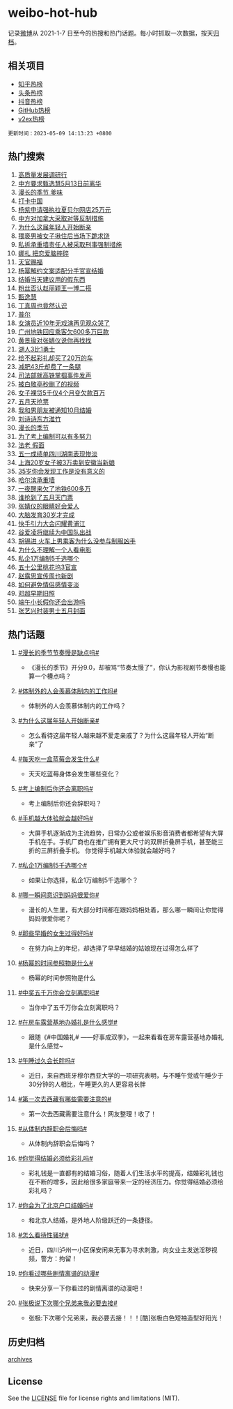 # weibo-hot-hub

记录[微博](https://www.weibo.com)从 2021-1-7 日至今的热搜和热门话题。每小时抓取一次数据，按天[归档](archives)。

## 相关项目

- [知乎热榜](https://github.com/lonnyzhang423/zhihu-hot-hub)
- [头条热榜](https://github.com/lonnyzhang423/toutiao-hot-hub)
- [抖音热榜](https://github.com/lonnyzhang423/douyin-hot-hub)
- [GitHub热榜](https://github.com/lonnyzhang423/github-hot-hub)
- [v2ex热榜](https://github.com/lonnyzhang423/v2ex-hot-hub)


`更新时间：2023-05-09 14:13:23 +0800`

## 热门搜索

1. [高质量发展调研行](https://m.weibo.cn/search?containerid=100103type%3D1%26t%3D10%26q%3D%23%E9%AB%98%E8%B4%A8%E9%87%8F%E5%8F%91%E5%B1%95%E8%B0%83%E7%A0%94%E8%A1%8C%23&stream_entry_id=51&isnewpage=1&extparam=seat%3D1%26stream_entry_id%3D51%26dgr%3D0%26cate%3D10103%26filter_type%3Drealtimehot%26c_type%3D51%26pos%3D0%26display_time%3D1683612800%26pre_seqid%3D1683612800840027387198&luicode=10000011&lfid=106003type%253D25%2526t%253D3%2526disable_hot%253D1%2526filter_type%253Drealtimehot)
1. [中方要求甄逸慧5月13日前离华](https://m.weibo.cn/search?containerid=100103type%3D1%26t%3D10%26q%3D%23%E4%B8%AD%E6%96%B9%E8%A6%81%E6%B1%82%E7%94%84%E9%80%B8%E6%85%A75%E6%9C%8813%E6%97%A5%E5%89%8D%E7%A6%BB%E5%8D%8E%23&stream_entry_id=31&isnewpage=1&extparam=seat%3D1%26stream_entry_id%3D31%26band_rank%3D1%26realpos%3D1%26c_type%3D31%26flag%3D1%26filter_type%3Drealtimehot%26dgr%3D0%26pos%3D0%26cate%3D5001%26q%3D%2523%25E4%25B8%25AD%25E6%2596%25B9%25E8%25A6%2581%25E6%25B1%2582%25E7%2594%2584%25E9%2580%25B8%25E6%2585%25A75%25E6%259C%258813%25E6%2597%25A5%25E5%2589%258D%25E7%25A6%25BB%25E5%258D%258E%2523%26lcate%3D5001%26display_time%3D1683612800%26pre_seqid%3D1683612800840027387198&luicode=10000011&lfid=106003type%253D25%2526t%253D3%2526disable_hot%253D1%2526filter_type%253Drealtimehot)
1. [漫长的季节 爹味](https://m.weibo.cn/search?containerid=100103type%3D1%26t%3D10%26q%3D%E6%BC%AB%E9%95%BF%E7%9A%84%E5%AD%A3%E8%8A%82+%E7%88%B9%E5%91%B3&stream_entry_id=31&isnewpage=1&extparam=seat%3D1%26stream_entry_id%3D31%26band_rank%3D2%26realpos%3D2%26c_type%3D31%26flag%3D2%26filter_type%3Drealtimehot%26dgr%3D0%26pos%3D1%26cate%3D5001%26q%3D%25E6%25BC%25AB%25E9%2595%25BF%25E7%259A%2584%25E5%25AD%25A3%25E8%258A%2582%2520%25E7%2588%25B9%25E5%2591%25B3%26lcate%3D5001%26display_time%3D1683612800%26pre_seqid%3D1683612800840027387198&luicode=10000011&lfid=106003type%253D25%2526t%253D3%2526disable_hot%253D1%2526filter_type%253Drealtimehot)
1. [打卡中国](https://m.weibo.cn/search?containerid=100103type%3D1%26t%3D10%26q%3D%23%E6%89%93%E5%8D%A1%E4%B8%AD%E5%9B%BD%23&stream_entry_id=31&isnewpage=1&extparam=seat%3D1%26stream_entry_id%3D31%26band_rank%3D3%26realpos%3D3%26c_type%3D31%26flag%3D0%26filter_type%3Drealtimehot%26dgr%3D0%26pos%3D2%26cate%3D5001%26q%3D%2523%25E6%2589%2593%25E5%258D%25A1%25E4%25B8%25AD%25E5%259B%25BD%2523%26lcate%3D5001%26display_time%3D1683612800%26pre_seqid%3D1683612800840027387198&luicode=10000011&lfid=106003type%253D25%2526t%253D3%2526disable_hot%253D1%2526filter_type%253Drealtimehot)
1. [杨紫申请强执拉夏贝尔网店25万元](https://m.weibo.cn/search?containerid=100103type%3D1%26t%3D10%26q%3D%23%E6%9D%A8%E7%B4%AB%E7%94%B3%E8%AF%B7%E5%BC%BA%E6%89%A7%E6%8B%89%E5%A4%8F%E8%B4%9D%E5%B0%94%E7%BD%91%E5%BA%9725%E4%B8%87%E5%85%83%23&stream_entry_id=31&isnewpage=1&extparam=seat%3D1%26stream_entry_id%3D31%26band_rank%3D4%26realpos%3D4%26c_type%3D31%26flag%3D2%26filter_type%3Drealtimehot%26dgr%3D0%26pos%3D3%26cate%3D5001%26q%3D%2523%25E6%259D%25A8%25E7%25B4%25AB%25E7%2594%25B3%25E8%25AF%25B7%25E5%25BC%25BA%25E6%2589%25A7%25E6%258B%2589%25E5%25A4%258F%25E8%25B4%259D%25E5%25B0%2594%25E7%25BD%2591%25E5%25BA%259725%25E4%25B8%2587%25E5%2585%2583%2523%26lcate%3D5001%26display_time%3D1683612800%26pre_seqid%3D1683612800840027387198&luicode=10000011&lfid=106003type%253D25%2526t%253D3%2526disable_hot%253D1%2526filter_type%253Drealtimehot)
1. [中方对加拿大采取对等反制措施](https://m.weibo.cn/search?containerid=100103type%3D1%26t%3D10%26q%3D%23%E4%B8%AD%E6%96%B9%E5%AF%B9%E5%8A%A0%E6%8B%BF%E5%A4%A7%E9%87%87%E5%8F%96%E5%AF%B9%E7%AD%89%E5%8F%8D%E5%88%B6%E6%8E%AA%E6%96%BD%23&stream_entry_id=31&isnewpage=1&extparam=seat%3D1%26stream_entry_id%3D31%26band_rank%3D5%26realpos%3D5%26c_type%3D31%26flag%3D1%26filter_type%3Drealtimehot%26dgr%3D0%26pos%3D4%26cate%3D5001%26q%3D%2523%25E4%25B8%25AD%25E6%2596%25B9%25E5%25AF%25B9%25E5%258A%25A0%25E6%258B%25BF%25E5%25A4%25A7%25E9%2587%2587%25E5%258F%2596%25E5%25AF%25B9%25E7%25AD%2589%25E5%258F%258D%25E5%2588%25B6%25E6%258E%25AA%25E6%2596%25BD%2523%26lcate%3D5001%26display_time%3D1683612800%26pre_seqid%3D1683612800840027387198&luicode=10000011&lfid=106003type%253D25%2526t%253D3%2526disable_hot%253D1%2526filter_type%253Drealtimehot)
1. [为什么这届年轻人开始断亲](https://m.weibo.cn/search?containerid=100103type%3D1%26t%3D10%26q%3D%23%E4%B8%BA%E4%BB%80%E4%B9%88%E8%BF%99%E5%B1%8A%E5%B9%B4%E8%BD%BB%E4%BA%BA%E5%BC%80%E5%A7%8B%E6%96%AD%E4%BA%B2%23&stream_entry_id=31&isnewpage=1&extparam=seat%3D1%26stream_entry_id%3D31%26band_rank%3D6%26realpos%3D6%26c_type%3D31%26flag%3D2%26filter_type%3Drealtimehot%26dgr%3D0%26pos%3D5%26cate%3D5001%26q%3D%2523%25E4%25B8%25BA%25E4%25BB%2580%25E4%25B9%2588%25E8%25BF%2599%25E5%25B1%258A%25E5%25B9%25B4%25E8%25BD%25BB%25E4%25BA%25BA%25E5%25BC%2580%25E5%25A7%258B%25E6%2596%25AD%25E4%25BA%25B2%2523%26lcate%3D5001%26display_time%3D1683612800%26pre_seqid%3D1683612800840027387198&luicode=10000011&lfid=106003type%253D25%2526t%253D3%2526disable_hot%253D1%2526filter_type%253Drealtimehot)
1. [猥亵男被女子揪住后当场下跪求饶](https://m.weibo.cn/search?containerid=100103type%3D1%26t%3D10%26q%3D%23%E7%8C%A5%E4%BA%B5%E7%94%B7%E8%A2%AB%E5%A5%B3%E5%AD%90%E6%8F%AA%E4%BD%8F%E5%90%8E%E5%BD%93%E5%9C%BA%E4%B8%8B%E8%B7%AA%E6%B1%82%E9%A5%B6%23&stream_entry_id=31&isnewpage=1&extparam=seat%3D1%26stream_entry_id%3D31%26band_rank%3D7%26realpos%3D7%26c_type%3D31%26flag%3D0%26filter_type%3Drealtimehot%26dgr%3D0%26pos%3D6%26cate%3D5001%26q%3D%2523%25E7%258C%25A5%25E4%25BA%25B5%25E7%2594%25B7%25E8%25A2%25AB%25E5%25A5%25B3%25E5%25AD%2590%25E6%258F%25AA%25E4%25BD%258F%25E5%2590%258E%25E5%25BD%2593%25E5%259C%25BA%25E4%25B8%258B%25E8%25B7%25AA%25E6%25B1%2582%25E9%25A5%25B6%2523%26lcate%3D5001%26display_time%3D1683612800%26pre_seqid%3D1683612800840027387198&luicode=10000011&lfid=106003type%253D25%2526t%253D3%2526disable_hot%253D1%2526filter_type%253Drealtimehot)
1. [私拆承重墙责任人被采取刑事强制措施](https://m.weibo.cn/search?containerid=100103type%3D1%26t%3D10%26q%3D%23%E7%A7%81%E6%8B%86%E6%89%BF%E9%87%8D%E5%A2%99%E8%B4%A3%E4%BB%BB%E4%BA%BA%E8%A2%AB%E9%87%87%E5%8F%96%E5%88%91%E4%BA%8B%E5%BC%BA%E5%88%B6%E6%8E%AA%E6%96%BD%23&stream_entry_id=31&isnewpage=1&extparam=seat%3D1%26stream_entry_id%3D31%26band_rank%3D8%26realpos%3D8%26c_type%3D31%26flag%3D0%26filter_type%3Drealtimehot%26dgr%3D0%26pos%3D7%26cate%3D5001%26q%3D%2523%25E7%25A7%2581%25E6%258B%2586%25E6%2589%25BF%25E9%2587%258D%25E5%25A2%2599%25E8%25B4%25A3%25E4%25BB%25BB%25E4%25BA%25BA%25E8%25A2%25AB%25E9%2587%2587%25E5%258F%2596%25E5%2588%2591%25E4%25BA%258B%25E5%25BC%25BA%25E5%2588%25B6%25E6%258E%25AA%25E6%2596%25BD%2523%26lcate%3D5001%26display_time%3D1683612800%26pre_seqid%3D1683612800840027387198&luicode=10000011&lfid=106003type%253D25%2526t%253D3%2526disable_hot%253D1%2526filter_type%253Drealtimehot)
1. [娜扎 把恋爱脑摔碎](https://m.weibo.cn/search?containerid=100103type%3D1%26t%3D10%26q%3D%E5%A8%9C%E6%89%8E+%E6%8A%8A%E6%81%8B%E7%88%B1%E8%84%91%E6%91%94%E7%A2%8E&stream_entry_id=31&isnewpage=1&extparam=seat%3D1%26stream_entry_id%3D31%26band_rank%3D9%26realpos%3D9%26c_type%3D31%26flag%3D2%26filter_type%3Drealtimehot%26dgr%3D0%26pos%3D8%26cate%3D5001%26q%3D%25E5%25A8%259C%25E6%2589%258E%2520%25E6%258A%258A%25E6%2581%258B%25E7%2588%25B1%25E8%2584%2591%25E6%2591%2594%25E7%25A2%258E%26lcate%3D5001%26display_time%3D1683612800%26pre_seqid%3D1683612800840027387198&luicode=10000011&lfid=106003type%253D25%2526t%253D3%2526disable_hot%253D1%2526filter_type%253Drealtimehot)
1. [天官赐福](https://m.weibo.cn/search?containerid=100103type%3D1%26t%3D10%26q%3D%23%E5%A4%A9%E5%AE%98%E8%B5%90%E7%A6%8F%23&stream_entry_id=31&isnewpage=1&extparam=seat%3D1%26stream_entry_id%3D31%26band_rank%3D10%26realpos%3D10%26c_type%3D31%26flag%3D0%26filter_type%3Drealtimehot%26dgr%3D0%26pos%3D9%26cate%3D5001%26q%3D%2523%25E5%25A4%25A9%25E5%25AE%2598%25E8%25B5%2590%25E7%25A6%258F%2523%26lcate%3D5001%26display_time%3D1683612800%26pre_seqid%3D1683612800840027387198&luicode=10000011&lfid=106003type%253D25%2526t%253D3%2526disable_hot%253D1%2526filter_type%253Drealtimehot)
1. [杨幂解约文案适配分手官宣结婚](https://m.weibo.cn/search?containerid=100103type%3D1%26t%3D10%26q%3D%23%E6%9D%A8%E5%B9%82%E8%A7%A3%E7%BA%A6%E6%96%87%E6%A1%88%E9%80%82%E9%85%8D%E5%88%86%E6%89%8B%E5%AE%98%E5%AE%A3%E7%BB%93%E5%A9%9A%23&stream_entry_id=31&isnewpage=1&extparam=seat%3D1%26stream_entry_id%3D31%26band_rank%3D11%26realpos%3D11%26c_type%3D31%26flag%3D2%26filter_type%3Drealtimehot%26dgr%3D0%26pos%3D10%26cate%3D5001%26q%3D%2523%25E6%259D%25A8%25E5%25B9%2582%25E8%25A7%25A3%25E7%25BA%25A6%25E6%2596%2587%25E6%25A1%2588%25E9%2580%2582%25E9%2585%258D%25E5%2588%2586%25E6%2589%258B%25E5%25AE%2598%25E5%25AE%25A3%25E7%25BB%2593%25E5%25A9%259A%2523%26lcate%3D5001%26display_time%3D1683612800%26pre_seqid%3D1683612800840027387198&luicode=10000011&lfid=106003type%253D25%2526t%253D3%2526disable_hot%253D1%2526filter_type%253Drealtimehot)
1. [结婚当天建议用的假东西](https://m.weibo.cn/search?containerid=100103type%3D1%26t%3D10%26q%3D%23%E7%BB%93%E5%A9%9A%E5%BD%93%E5%A4%A9%E5%BB%BA%E8%AE%AE%E7%94%A8%E7%9A%84%E5%81%87%E4%B8%9C%E8%A5%BF%23&stream_entry_id=31&isnewpage=1&extparam=seat%3D1%26stream_entry_id%3D31%26band_rank%3D12%26realpos%3D12%26c_type%3D31%26flag%3D1%26filter_type%3Drealtimehot%26dgr%3D0%26pos%3D11%26cate%3D5001%26q%3D%2523%25E7%25BB%2593%25E5%25A9%259A%25E5%25BD%2593%25E5%25A4%25A9%25E5%25BB%25BA%25E8%25AE%25AE%25E7%2594%25A8%25E7%259A%2584%25E5%2581%2587%25E4%25B8%259C%25E8%25A5%25BF%2523%26lcate%3D5001%26display_time%3D1683612800%26pre_seqid%3D1683612800840027387198&luicode=10000011&lfid=106003type%253D25%2526t%253D3%2526disable_hot%253D1%2526filter_type%253Drealtimehot)
1. [粉丝否认赵丽颖王一博二搭](https://m.weibo.cn/search?containerid=100103type%3D1%26t%3D10%26q%3D%23%E7%B2%89%E4%B8%9D%E5%90%A6%E8%AE%A4%E8%B5%B5%E4%B8%BD%E9%A2%96%E7%8E%8B%E4%B8%80%E5%8D%9A%E4%BA%8C%E6%90%AD%23&stream_entry_id=31&isnewpage=1&extparam=seat%3D1%26stream_entry_id%3D31%26band_rank%3D13%26realpos%3D13%26c_type%3D31%26flag%3D1%26filter_type%3Drealtimehot%26dgr%3D0%26pos%3D12%26cate%3D5001%26q%3D%2523%25E7%25B2%2589%25E4%25B8%259D%25E5%2590%25A6%25E8%25AE%25A4%25E8%25B5%25B5%25E4%25B8%25BD%25E9%25A2%2596%25E7%258E%258B%25E4%25B8%2580%25E5%258D%259A%25E4%25BA%258C%25E6%2590%25AD%2523%26lcate%3D5001%26display_time%3D1683612800%26pre_seqid%3D1683612800840027387198&luicode=10000011&lfid=106003type%253D25%2526t%253D3%2526disable_hot%253D1%2526filter_type%253Drealtimehot)
1. [甄逸慧](https://m.weibo.cn/search?containerid=100103type%3D1%26t%3D10%26q%3D%E7%94%84%E9%80%B8%E6%85%A7&stream_entry_id=31&isnewpage=1&extparam=seat%3D1%26stream_entry_id%3D31%26band_rank%3D14%26realpos%3D14%26c_type%3D31%26flag%3D1%26filter_type%3Drealtimehot%26dgr%3D0%26pos%3D13%26cate%3D5001%26q%3D%25E7%2594%2584%25E9%2580%25B8%25E6%2585%25A7%26lcate%3D5001%26display_time%3D1683612800%26pre_seqid%3D1683612800840027387198&luicode=10000011&lfid=106003type%253D25%2526t%253D3%2526disable_hot%253D1%2526filter_type%253Drealtimehot)
1. [丁真周也竟然认识](https://m.weibo.cn/search?containerid=100103type%3D1%26t%3D10%26q%3D%23%E4%B8%81%E7%9C%9F%E5%91%A8%E4%B9%9F%E7%AB%9F%E7%84%B6%E8%AE%A4%E8%AF%86%23&stream_entry_id=31&isnewpage=1&extparam=seat%3D1%26stream_entry_id%3D31%26band_rank%3D15%26realpos%3D15%26c_type%3D31%26flag%3D1%26filter_type%3Drealtimehot%26dgr%3D0%26pos%3D14%26cate%3D5001%26q%3D%2523%25E4%25B8%2581%25E7%259C%259F%25E5%2591%25A8%25E4%25B9%259F%25E7%25AB%259F%25E7%2584%25B6%25E8%25AE%25A4%25E8%25AF%2586%2523%26lcate%3D5001%26display_time%3D1683612800%26pre_seqid%3D1683612800840027387198&luicode=10000011&lfid=106003type%253D25%2526t%253D3%2526disable_hot%253D1%2526filter_type%253Drealtimehot)
1. [普尔](https://m.weibo.cn/search?containerid=100103type%3D1%26t%3D10%26q%3D%E6%99%AE%E5%B0%94&stream_entry_id=31&isnewpage=1&extparam=seat%3D1%26stream_entry_id%3D31%26band_rank%3D16%26realpos%3D16%26c_type%3D31%26flag%3D1%26filter_type%3Drealtimehot%26dgr%3D0%26pos%3D15%26cate%3D5001%26q%3D%25E6%2599%25AE%25E5%25B0%2594%26lcate%3D5001%26display_time%3D1683612800%26pre_seqid%3D1683612800840027387198&luicode=10000011&lfid=106003type%253D25%2526t%253D3%2526disable_hot%253D1%2526filter_type%253Drealtimehot)
1. [女演员近10年无戏演再见观众哭了](https://m.weibo.cn/search?containerid=100103type%3D1%26t%3D10%26q%3D%23%E5%A5%B3%E6%BC%94%E5%91%98%E8%BF%9110%E5%B9%B4%E6%97%A0%E6%88%8F%E6%BC%94%E5%86%8D%E8%A7%81%E8%A7%82%E4%BC%97%E5%93%AD%E4%BA%86%23&stream_entry_id=31&isnewpage=1&extparam=seat%3D1%26stream_entry_id%3D31%26band_rank%3D17%26realpos%3D17%26c_type%3D31%26flag%3D0%26filter_type%3Drealtimehot%26dgr%3D0%26pos%3D16%26cate%3D5001%26q%3D%2523%25E5%25A5%25B3%25E6%25BC%2594%25E5%2591%2598%25E8%25BF%259110%25E5%25B9%25B4%25E6%2597%25A0%25E6%2588%258F%25E6%25BC%2594%25E5%2586%258D%25E8%25A7%2581%25E8%25A7%2582%25E4%25BC%2597%25E5%2593%25AD%25E4%25BA%2586%2523%26lcate%3D5001%26display_time%3D1683612800%26pre_seqid%3D1683612800840027387198&luicode=10000011&lfid=106003type%253D25%2526t%253D3%2526disable_hot%253D1%2526filter_type%253Drealtimehot)
1. [广州地铁回应乘客欠600多万巨款](https://m.weibo.cn/search?containerid=100103type%3D1%26t%3D10%26q%3D%23%E5%B9%BF%E5%B7%9E%E5%9C%B0%E9%93%81%E5%9B%9E%E5%BA%94%E4%B9%98%E5%AE%A2%E6%AC%A0600%E5%A4%9A%E4%B8%87%E5%B7%A8%E6%AC%BE%23&stream_entry_id=31&isnewpage=1&extparam=seat%3D1%26stream_entry_id%3D31%26band_rank%3D18%26realpos%3D18%26c_type%3D31%26flag%3D1%26filter_type%3Drealtimehot%26dgr%3D0%26pos%3D17%26cate%3D5001%26q%3D%2523%25E5%25B9%25BF%25E5%25B7%259E%25E5%259C%25B0%25E9%2593%2581%25E5%259B%259E%25E5%25BA%2594%25E4%25B9%2598%25E5%25AE%25A2%25E6%25AC%25A0600%25E5%25A4%259A%25E4%25B8%2587%25E5%25B7%25A8%25E6%25AC%25BE%2523%26lcate%3D5001%26display_time%3D1683612800%26pre_seqid%3D1683612800840027387198&luicode=10000011&lfid=106003type%253D25%2526t%253D3%2526disable_hot%253D1%2526filter_type%253Drealtimehot)
1. [黄景瑜对张婧仪说你再找找](https://m.weibo.cn/search?containerid=100103type%3D1%26t%3D10%26q%3D%23%E9%BB%84%E6%99%AF%E7%91%9C%E5%AF%B9%E5%BC%A0%E5%A9%A7%E4%BB%AA%E8%AF%B4%E4%BD%A0%E5%86%8D%E6%89%BE%E6%89%BE%23&stream_entry_id=31&isnewpage=1&extparam=seat%3D1%26stream_entry_id%3D31%26band_rank%3D19%26realpos%3D19%26c_type%3D31%26flag%3D1%26filter_type%3Drealtimehot%26dgr%3D0%26pos%3D18%26cate%3D5001%26q%3D%2523%25E9%25BB%2584%25E6%2599%25AF%25E7%2591%259C%25E5%25AF%25B9%25E5%25BC%25A0%25E5%25A9%25A7%25E4%25BB%25AA%25E8%25AF%25B4%25E4%25BD%25A0%25E5%2586%258D%25E6%2589%25BE%25E6%2589%25BE%2523%26lcate%3D5001%26display_time%3D1683612800%26pre_seqid%3D1683612800840027387198&luicode=10000011&lfid=106003type%253D25%2526t%253D3%2526disable_hot%253D1%2526filter_type%253Drealtimehot)
1. [湖人3比1勇士](https://m.weibo.cn/search?containerid=100103type%3D1%26t%3D10%26q%3D%23%E6%B9%96%E4%BA%BA3%E6%AF%941%E5%8B%87%E5%A3%AB%23&stream_entry_id=31&isnewpage=1&extparam=seat%3D1%26stream_entry_id%3D31%26band_rank%3D20%26realpos%3D20%26c_type%3D31%26flag%3D1%26filter_type%3Drealtimehot%26dgr%3D0%26pos%3D19%26cate%3D5001%26q%3D%2523%25E6%25B9%2596%25E4%25BA%25BA3%25E6%25AF%25941%25E5%258B%2587%25E5%25A3%25AB%2523%26lcate%3D5001%26display_time%3D1683612800%26pre_seqid%3D1683612800840027387198&luicode=10000011&lfid=106003type%253D25%2526t%253D3%2526disable_hot%253D1%2526filter_type%253Drealtimehot)
1. [给不起彩礼却买了20万的车](https://m.weibo.cn/search?containerid=100103type%3D1%26t%3D10%26q%3D%23%E7%BB%99%E4%B8%8D%E8%B5%B7%E5%BD%A9%E7%A4%BC%E5%8D%B4%E4%B9%B0%E4%BA%8620%E4%B8%87%E7%9A%84%E8%BD%A6%23&stream_entry_id=31&isnewpage=1&extparam=seat%3D1%26stream_entry_id%3D31%26band_rank%3D21%26realpos%3D21%26c_type%3D31%26flag%3D0%26filter_type%3Drealtimehot%26dgr%3D0%26pos%3D20%26cate%3D5001%26q%3D%2523%25E7%25BB%2599%25E4%25B8%258D%25E8%25B5%25B7%25E5%25BD%25A9%25E7%25A4%25BC%25E5%258D%25B4%25E4%25B9%25B0%25E4%25BA%258620%25E4%25B8%2587%25E7%259A%2584%25E8%25BD%25A6%2523%26lcate%3D5001%26display_time%3D1683612800%26pre_seqid%3D1683612800840027387198&luicode=10000011&lfid=106003type%253D25%2526t%253D3%2526disable_hot%253D1%2526filter_type%253Drealtimehot)
1. [减肥43斤却费了一条腿](https://m.weibo.cn/search?containerid=100103type%3D1%26t%3D10%26q%3D%23%E5%87%8F%E8%82%A543%E6%96%A4%E5%8D%B4%E8%B4%B9%E4%BA%86%E4%B8%80%E6%9D%A1%E8%85%BF%23&stream_entry_id=31&isnewpage=1&extparam=seat%3D1%26stream_entry_id%3D31%26band_rank%3D22%26realpos%3D22%26c_type%3D31%26flag%3D0%26filter_type%3Drealtimehot%26dgr%3D0%26pos%3D21%26cate%3D5001%26q%3D%2523%25E5%2587%258F%25E8%2582%25A543%25E6%2596%25A4%25E5%258D%25B4%25E8%25B4%25B9%25E4%25BA%2586%25E4%25B8%2580%25E6%259D%25A1%25E8%2585%25BF%2523%26lcate%3D5001%26display_time%3D1683612800%26pre_seqid%3D1683612800840027387198&luicode=10000011&lfid=106003type%253D25%2526t%253D3%2526disable_hot%253D1%2526filter_type%253Drealtimehot)
1. [司法部就高铁掌掴事件发声](https://m.weibo.cn/search?containerid=100103type%3D1%26t%3D10%26q%3D%23%E5%8F%B8%E6%B3%95%E9%83%A8%E5%B0%B1%E9%AB%98%E9%93%81%E6%8E%8C%E6%8E%B4%E4%BA%8B%E4%BB%B6%E5%8F%91%E5%A3%B0%23&stream_entry_id=31&isnewpage=1&extparam=seat%3D1%26stream_entry_id%3D31%26band_rank%3D23%26realpos%3D23%26c_type%3D31%26flag%3D0%26filter_type%3Drealtimehot%26dgr%3D0%26pos%3D22%26cate%3D5001%26q%3D%2523%25E5%258F%25B8%25E6%25B3%2595%25E9%2583%25A8%25E5%25B0%25B1%25E9%25AB%2598%25E9%2593%2581%25E6%258E%258C%25E6%258E%25B4%25E4%25BA%258B%25E4%25BB%25B6%25E5%258F%2591%25E5%25A3%25B0%2523%26lcate%3D5001%26display_time%3D1683612800%26pre_seqid%3D1683612800840027387198&luicode=10000011&lfid=106003type%253D25%2526t%253D3%2526disable_hot%253D1%2526filter_type%253Drealtimehot)
1. [被白敬亭秒删了的视频](https://m.weibo.cn/search?containerid=100103type%3D1%26t%3D10%26q%3D%23%E8%A2%AB%E7%99%BD%E6%95%AC%E4%BA%AD%E7%A7%92%E5%88%A0%E4%BA%86%E7%9A%84%E8%A7%86%E9%A2%91%23&stream_entry_id=31&isnewpage=1&extparam=seat%3D1%26stream_entry_id%3D31%26band_rank%3D24%26realpos%3D24%26c_type%3D31%26flag%3D1%26filter_type%3Drealtimehot%26dgr%3D0%26pos%3D23%26cate%3D5001%26q%3D%2523%25E8%25A2%25AB%25E7%2599%25BD%25E6%2595%25AC%25E4%25BA%25AD%25E7%25A7%2592%25E5%2588%25A0%25E4%25BA%2586%25E7%259A%2584%25E8%25A7%2586%25E9%25A2%2591%2523%26lcate%3D5001%26display_time%3D1683612800%26pre_seqid%3D1683612800840027387198&luicode=10000011&lfid=106003type%253D25%2526t%253D3%2526disable_hot%253D1%2526filter_type%253Drealtimehot)
1. [女子裸贷5千仅4个月变欠款百万](https://m.weibo.cn/search?containerid=100103type%3D1%26t%3D10%26q%3D%23%E5%A5%B3%E5%AD%90%E8%A3%B8%E8%B4%B75%E5%8D%83%E4%BB%854%E4%B8%AA%E6%9C%88%E5%8F%98%E6%AC%A0%E6%AC%BE%E7%99%BE%E4%B8%87%23&stream_entry_id=31&isnewpage=1&extparam=seat%3D1%26stream_entry_id%3D31%26band_rank%3D25%26realpos%3D25%26c_type%3D31%26flag%3D0%26filter_type%3Drealtimehot%26dgr%3D0%26pos%3D24%26cate%3D5001%26q%3D%2523%25E5%25A5%25B3%25E5%25AD%2590%25E8%25A3%25B8%25E8%25B4%25B75%25E5%258D%2583%25E4%25BB%25854%25E4%25B8%25AA%25E6%259C%2588%25E5%258F%2598%25E6%25AC%25A0%25E6%25AC%25BE%25E7%2599%25BE%25E4%25B8%2587%2523%26lcate%3D5001%26display_time%3D1683612800%26pre_seqid%3D1683612800840027387198&luicode=10000011&lfid=106003type%253D25%2526t%253D3%2526disable_hot%253D1%2526filter_type%253Drealtimehot)
1. [五月天抢票](https://m.weibo.cn/search?containerid=100103type%3D1%26t%3D10%26q%3D%E4%BA%94%E6%9C%88%E5%A4%A9%E6%8A%A2%E7%A5%A8&stream_entry_id=31&isnewpage=1&extparam=seat%3D1%26stream_entry_id%3D31%26band_rank%3D26%26realpos%3D26%26c_type%3D31%26flag%3D0%26filter_type%3Drealtimehot%26dgr%3D0%26pos%3D25%26cate%3D5001%26q%3D%25E4%25BA%2594%25E6%259C%2588%25E5%25A4%25A9%25E6%258A%25A2%25E7%25A5%25A8%26lcate%3D5001%26display_time%3D1683612800%26pre_seqid%3D1683612800840027387198&luicode=10000011&lfid=106003type%253D25%2526t%253D3%2526disable_hot%253D1%2526filter_type%253Drealtimehot)
1. [我和男朋友被通知10月结婚](https://m.weibo.cn/search?containerid=100103type%3D1%26t%3D10%26q%3D%23%E6%88%91%E5%92%8C%E7%94%B7%E6%9C%8B%E5%8F%8B%E8%A2%AB%E9%80%9A%E7%9F%A510%E6%9C%88%E7%BB%93%E5%A9%9A%23&stream_entry_id=31&isnewpage=1&extparam=seat%3D1%26stream_entry_id%3D31%26band_rank%3D27%26realpos%3D27%26c_type%3D31%26flag%3D1%26filter_type%3Drealtimehot%26dgr%3D0%26pos%3D26%26cate%3D5001%26q%3D%2523%25E6%2588%2591%25E5%2592%258C%25E7%2594%25B7%25E6%259C%258B%25E5%258F%258B%25E8%25A2%25AB%25E9%2580%259A%25E7%259F%25A510%25E6%259C%2588%25E7%25BB%2593%25E5%25A9%259A%2523%26lcate%3D5001%26display_time%3D1683612800%26pre_seqid%3D1683612800840027387198&luicode=10000011&lfid=106003type%253D25%2526t%253D3%2526disable_hot%253D1%2526filter_type%253Drealtimehot)
1. [刘诗诗东方淮竹](https://m.weibo.cn/search?containerid=100103type%3D1%26t%3D10%26q%3D%23%E5%88%98%E8%AF%97%E8%AF%97%E4%B8%9C%E6%96%B9%E6%B7%AE%E7%AB%B9%23&stream_entry_id=31&isnewpage=1&extparam=seat%3D1%26stream_entry_id%3D31%26band_rank%3D28%26realpos%3D28%26c_type%3D31%26flag%3D0%26filter_type%3Drealtimehot%26dgr%3D0%26pos%3D27%26cate%3D5001%26q%3D%2523%25E5%2588%2598%25E8%25AF%2597%25E8%25AF%2597%25E4%25B8%259C%25E6%2596%25B9%25E6%25B7%25AE%25E7%25AB%25B9%2523%26lcate%3D5001%26display_time%3D1683612800%26pre_seqid%3D1683612800840027387198&luicode=10000011&lfid=106003type%253D25%2526t%253D3%2526disable_hot%253D1%2526filter_type%253Drealtimehot)
1. [漫长的季节](https://m.weibo.cn/search?containerid=100103type%3D1%26t%3D10%26q%3D%E6%BC%AB%E9%95%BF%E7%9A%84%E5%AD%A3%E8%8A%82&stream_entry_id=31&isnewpage=1&extparam=seat%3D1%26stream_entry_id%3D31%26band_rank%3D29%26realpos%3D29%26c_type%3D31%26flag%3D1%26filter_type%3Drealtimehot%26dgr%3D0%26pos%3D28%26cate%3D5001%26q%3D%25E6%25BC%25AB%25E9%2595%25BF%25E7%259A%2584%25E5%25AD%25A3%25E8%258A%2582%26lcate%3D5001%26display_time%3D1683612800%26pre_seqid%3D1683612800840027387198&luicode=10000011&lfid=106003type%253D25%2526t%253D3%2526disable_hot%253D1%2526filter_type%253Drealtimehot)
1. [为了考上编制可以有多努力](https://m.weibo.cn/search?containerid=100103type%3D1%26t%3D10%26q%3D%23%E4%B8%BA%E4%BA%86%E8%80%83%E4%B8%8A%E7%BC%96%E5%88%B6%E5%8F%AF%E4%BB%A5%E6%9C%89%E5%A4%9A%E5%8A%AA%E5%8A%9B%23&stream_entry_id=31&isnewpage=1&extparam=seat%3D1%26stream_entry_id%3D31%26band_rank%3D30%26realpos%3D30%26c_type%3D31%26flag%3D1%26filter_type%3Drealtimehot%26dgr%3D0%26pos%3D29%26cate%3D5001%26q%3D%2523%25E4%25B8%25BA%25E4%25BA%2586%25E8%2580%2583%25E4%25B8%258A%25E7%25BC%2596%25E5%2588%25B6%25E5%258F%25AF%25E4%25BB%25A5%25E6%259C%2589%25E5%25A4%259A%25E5%258A%25AA%25E5%258A%259B%2523%26lcate%3D5001%26display_time%3D1683612800%26pre_seqid%3D1683612800840027387198&luicode=10000011&lfid=106003type%253D25%2526t%253D3%2526disable_hot%253D1%2526filter_type%253Drealtimehot)
1. [法老 假面](https://m.weibo.cn/search?containerid=100103type%3D1%26t%3D10%26q%3D%E6%B3%95%E8%80%81+%E5%81%87%E9%9D%A2&stream_entry_id=31&isnewpage=1&extparam=seat%3D1%26stream_entry_id%3D31%26band_rank%3D31%26realpos%3D31%26c_type%3D31%26flag%3D1%26filter_type%3Drealtimehot%26dgr%3D0%26pos%3D30%26cate%3D5001%26q%3D%25E6%25B3%2595%25E8%2580%2581%2520%25E5%2581%2587%25E9%259D%25A2%26lcate%3D5001%26display_time%3D1683612800%26pre_seqid%3D1683612800840027387198&luicode=10000011&lfid=106003type%253D25%2526t%253D3%2526disable_hot%253D1%2526filter_type%253Drealtimehot)
1. [五一成绩单四川湖南表现惨淡](https://m.weibo.cn/search?containerid=100103type%3D1%26t%3D10%26q%3D%23%E4%BA%94%E4%B8%80%E6%88%90%E7%BB%A9%E5%8D%95%E5%9B%9B%E5%B7%9D%E6%B9%96%E5%8D%97%E8%A1%A8%E7%8E%B0%E6%83%A8%E6%B7%A1%23&stream_entry_id=31&isnewpage=1&extparam=seat%3D1%26stream_entry_id%3D31%26band_rank%3D32%26realpos%3D32%26c_type%3D31%26flag%3D0%26filter_type%3Drealtimehot%26dgr%3D0%26pos%3D31%26cate%3D5001%26q%3D%2523%25E4%25BA%2594%25E4%25B8%2580%25E6%2588%2590%25E7%25BB%25A9%25E5%258D%2595%25E5%259B%259B%25E5%25B7%259D%25E6%25B9%2596%25E5%258D%2597%25E8%25A1%25A8%25E7%258E%25B0%25E6%2583%25A8%25E6%25B7%25A1%2523%26lcate%3D5001%26display_time%3D1683612800%26pre_seqid%3D1683612800840027387198&luicode=10000011&lfid=106003type%253D25%2526t%253D3%2526disable_hot%253D1%2526filter_type%253Drealtimehot)
1. [上海20岁女子被3万卖到安徽当新娘](https://m.weibo.cn/search?containerid=100103type%3D1%26t%3D10%26q%3D%23%E4%B8%8A%E6%B5%B720%E5%B2%81%E5%A5%B3%E5%AD%90%E8%A2%AB3%E4%B8%87%E5%8D%96%E5%88%B0%E5%AE%89%E5%BE%BD%E5%BD%93%E6%96%B0%E5%A8%98%23&stream_entry_id=31&isnewpage=1&extparam=seat%3D1%26stream_entry_id%3D31%26band_rank%3D33%26realpos%3D33%26c_type%3D31%26flag%3D0%26filter_type%3Drealtimehot%26dgr%3D0%26pos%3D32%26cate%3D5001%26q%3D%2523%25E4%25B8%258A%25E6%25B5%25B720%25E5%25B2%2581%25E5%25A5%25B3%25E5%25AD%2590%25E8%25A2%25AB3%25E4%25B8%2587%25E5%258D%2596%25E5%2588%25B0%25E5%25AE%2589%25E5%25BE%25BD%25E5%25BD%2593%25E6%2596%25B0%25E5%25A8%2598%2523%26lcate%3D5001%26display_time%3D1683612800%26pre_seqid%3D1683612800840027387198&luicode=10000011&lfid=106003type%253D25%2526t%253D3%2526disable_hot%253D1%2526filter_type%253Drealtimehot)
1. [35岁你会发现工作是没有意义的](https://m.weibo.cn/search?containerid=100103type%3D1%26t%3D10%26q%3D%2335%E5%B2%81%E4%BD%A0%E4%BC%9A%E5%8F%91%E7%8E%B0%E5%B7%A5%E4%BD%9C%E6%98%AF%E6%B2%A1%E6%9C%89%E6%84%8F%E4%B9%89%E7%9A%84%23&stream_entry_id=31&isnewpage=1&extparam=seat%3D1%26stream_entry_id%3D31%26band_rank%3D34%26realpos%3D34%26c_type%3D31%26flag%3D1%26filter_type%3Drealtimehot%26dgr%3D0%26pos%3D33%26cate%3D5001%26q%3D%252335%25E5%25B2%2581%25E4%25BD%25A0%25E4%25BC%259A%25E5%258F%2591%25E7%258E%25B0%25E5%25B7%25A5%25E4%25BD%259C%25E6%2598%25AF%25E6%25B2%25A1%25E6%259C%2589%25E6%2584%258F%25E4%25B9%2589%25E7%259A%2584%2523%26lcate%3D5001%26display_time%3D1683612800%26pre_seqid%3D1683612800840027387198&luicode=10000011&lfid=106003type%253D25%2526t%253D3%2526disable_hot%253D1%2526filter_type%253Drealtimehot)
1. [哈尔滨承重墙](https://m.weibo.cn/search?containerid=100103type%3D1%26t%3D10%26q%3D%23%E5%93%88%E5%B0%94%E6%BB%A8%E6%89%BF%E9%87%8D%E5%A2%99%23&stream_entry_id=31&isnewpage=1&extparam=seat%3D1%26stream_entry_id%3D31%26band_rank%3D35%26realpos%3D35%26c_type%3D31%26flag%3D1%26filter_type%3Drealtimehot%26dgr%3D0%26pos%3D34%26cate%3D5001%26q%3D%2523%25E5%2593%2588%25E5%25B0%2594%25E6%25BB%25A8%25E6%2589%25BF%25E9%2587%258D%25E5%25A2%2599%2523%26lcate%3D5001%26display_time%3D1683612800%26pre_seqid%3D1683612800840027387198&luicode=10000011&lfid=106003type%253D25%2526t%253D3%2526disable_hot%253D1%2526filter_type%253Drealtimehot)
1. [一夜醒来欠了地铁600多万](https://m.weibo.cn/search?containerid=100103type%3D1%26t%3D10%26q%3D%23%E4%B8%80%E5%A4%9C%E9%86%92%E6%9D%A5%E6%AC%A0%E4%BA%86%E5%9C%B0%E9%93%81600%E5%A4%9A%E4%B8%87%23&stream_entry_id=31&isnewpage=1&extparam=seat%3D1%26stream_entry_id%3D31%26band_rank%3D36%26realpos%3D36%26c_type%3D31%26flag%3D0%26filter_type%3Drealtimehot%26dgr%3D0%26pos%3D35%26cate%3D5001%26q%3D%2523%25E4%25B8%2580%25E5%25A4%259C%25E9%2586%2592%25E6%259D%25A5%25E6%25AC%25A0%25E4%25BA%2586%25E5%259C%25B0%25E9%2593%2581600%25E5%25A4%259A%25E4%25B8%2587%2523%26lcate%3D5001%26display_time%3D1683612800%26pre_seqid%3D1683612800840027387198&luicode=10000011&lfid=106003type%253D25%2526t%253D3%2526disable_hot%253D1%2526filter_type%253Drealtimehot)
1. [谁抢到了五月天门票](https://m.weibo.cn/search?containerid=100103type%3D1%26t%3D10%26q%3D%E8%B0%81%E6%8A%A2%E5%88%B0%E4%BA%86%E4%BA%94%E6%9C%88%E5%A4%A9%E9%97%A8%E7%A5%A8&stream_entry_id=31&isnewpage=1&extparam=seat%3D1%26stream_entry_id%3D31%26band_rank%3D37%26realpos%3D37%26c_type%3D31%26flag%3D0%26filter_type%3Drealtimehot%26dgr%3D0%26pos%3D36%26cate%3D5001%26q%3D%25E8%25B0%2581%25E6%258A%25A2%25E5%2588%25B0%25E4%25BA%2586%25E4%25BA%2594%25E6%259C%2588%25E5%25A4%25A9%25E9%2597%25A8%25E7%25A5%25A8%26lcate%3D5001%26display_time%3D1683612800%26pre_seqid%3D1683612800840027387198&luicode=10000011&lfid=106003type%253D25%2526t%253D3%2526disable_hot%253D1%2526filter_type%253Drealtimehot)
1. [张婧仪的眼睛好会爱人](https://m.weibo.cn/search?containerid=100103type%3D1%26t%3D10%26q%3D%23%E5%BC%A0%E5%A9%A7%E4%BB%AA%E7%9A%84%E7%9C%BC%E7%9D%9B%E5%A5%BD%E4%BC%9A%E7%88%B1%E4%BA%BA%23&stream_entry_id=31&isnewpage=1&extparam=seat%3D1%26stream_entry_id%3D31%26band_rank%3D38%26realpos%3D38%26c_type%3D31%26flag%3D1%26filter_type%3Drealtimehot%26dgr%3D0%26pos%3D37%26cate%3D5001%26q%3D%2523%25E5%25BC%25A0%25E5%25A9%25A7%25E4%25BB%25AA%25E7%259A%2584%25E7%259C%25BC%25E7%259D%259B%25E5%25A5%25BD%25E4%25BC%259A%25E7%2588%25B1%25E4%25BA%25BA%2523%26lcate%3D5001%26display_time%3D1683612800%26pre_seqid%3D1683612800840027387198&luicode=10000011&lfid=106003type%253D25%2526t%253D3%2526disable_hot%253D1%2526filter_type%253Drealtimehot)
1. [大脑发育30岁才完成](https://m.weibo.cn/search?containerid=100103type%3D1%26t%3D10%26q%3D%E5%A4%A7%E8%84%91%E5%8F%91%E8%82%B230%E5%B2%81%E6%89%8D%E5%AE%8C%E6%88%90&stream_entry_id=31&isnewpage=1&extparam=seat%3D1%26stream_entry_id%3D31%26band_rank%3D39%26realpos%3D39%26c_type%3D31%26flag%3D1%26filter_type%3Drealtimehot%26dgr%3D0%26pos%3D38%26cate%3D5001%26q%3D%25E5%25A4%25A7%25E8%2584%2591%25E5%258F%2591%25E8%2582%25B230%25E5%25B2%2581%25E6%2589%258D%25E5%25AE%258C%25E6%2588%2590%26lcate%3D5001%26display_time%3D1683612800%26pre_seqid%3D1683612800840027387198&luicode=10000011&lfid=106003type%253D25%2526t%253D3%2526disable_hot%253D1%2526filter_type%253Drealtimehot)
1. [快手引力大会闪耀黄浦江](https://m.weibo.cn/search?containerid=100103type%3D1%26t%3D10%26q%3D%23%E5%BF%AB%E6%89%8B%E5%BC%95%E5%8A%9B%E5%A4%A7%E4%BC%9A%E9%97%AA%E8%80%80%E9%BB%84%E6%B5%A6%E6%B1%9F%23&stream_entry_id=31&isnewpage=1&extparam=seat%3D1%26stream_entry_id%3D31%26band_rank%3D40%26realpos%3D40%26c_type%3D31%26flag%3D0%26filter_type%3Drealtimehot%26dgr%3D0%26pos%3D39%26adid%3D188573%26cate%3D5001%26q%3D%2523%25E5%25BF%25AB%25E6%2589%258B%25E5%25BC%2595%25E5%258A%259B%25E5%25A4%25A7%25E4%25BC%259A%25E9%2597%25AA%25E8%2580%2580%25E9%25BB%2584%25E6%25B5%25A6%25E6%25B1%259F%2523%26lcate%3D5001%26display_time%3D1683612800%26pre_seqid%3D1683612800840027387198&luicode=10000011&lfid=106003type%253D25%2526t%253D3%2526disable_hot%253D1%2526filter_type%253Drealtimehot)
1. [谷爱凌将继续为中国队出战](https://m.weibo.cn/search?containerid=100103type%3D1%26t%3D10%26q%3D%23%E8%B0%B7%E7%88%B1%E5%87%8C%E5%B0%86%E7%BB%A7%E7%BB%AD%E4%B8%BA%E4%B8%AD%E5%9B%BD%E9%98%9F%E5%87%BA%E6%88%98%23&stream_entry_id=31&isnewpage=1&extparam=seat%3D1%26stream_entry_id%3D31%26band_rank%3D41%26realpos%3D41%26c_type%3D31%26flag%3D0%26filter_type%3Drealtimehot%26dgr%3D0%26pos%3D40%26cate%3D5001%26q%3D%2523%25E8%25B0%25B7%25E7%2588%25B1%25E5%2587%258C%25E5%25B0%2586%25E7%25BB%25A7%25E7%25BB%25AD%25E4%25B8%25BA%25E4%25B8%25AD%25E5%259B%25BD%25E9%2598%259F%25E5%2587%25BA%25E6%2588%2598%2523%26lcate%3D5001%26display_time%3D1683612800%26pre_seqid%3D1683612800840027387198&luicode=10000011&lfid=106003type%253D25%2526t%253D3%2526disable_hot%253D1%2526filter_type%253Drealtimehot)
1. [胡锡进 火车上男乘客为什么没参与制服凶手](https://m.weibo.cn/search?containerid=100103type%3D1%26t%3D10%26q%3D%E8%83%A1%E9%94%A1%E8%BF%9B+%E7%81%AB%E8%BD%A6%E4%B8%8A%E7%94%B7%E4%B9%98%E5%AE%A2%E4%B8%BA%E4%BB%80%E4%B9%88%E6%B2%A1%E5%8F%82%E4%B8%8E%E5%88%B6%E6%9C%8D%E5%87%B6%E6%89%8B&stream_entry_id=31&isnewpage=1&extparam=seat%3D1%26stream_entry_id%3D31%26band_rank%3D42%26realpos%3D42%26c_type%3D31%26flag%3D0%26filter_type%3Drealtimehot%26dgr%3D0%26pos%3D41%26cate%3D5001%26q%3D%25E8%2583%25A1%25E9%2594%25A1%25E8%25BF%259B%2520%25E7%2581%25AB%25E8%25BD%25A6%25E4%25B8%258A%25E7%2594%25B7%25E4%25B9%2598%25E5%25AE%25A2%25E4%25B8%25BA%25E4%25BB%2580%25E4%25B9%2588%25E6%25B2%25A1%25E5%258F%2582%25E4%25B8%258E%25E5%2588%25B6%25E6%259C%258D%25E5%2587%25B6%25E6%2589%258B%26lcate%3D5001%26display_time%3D1683612800%26pre_seqid%3D1683612800840027387198&luicode=10000011&lfid=106003type%253D25%2526t%253D3%2526disable_hot%253D1%2526filter_type%253Drealtimehot)
1. [为什么不理解一个人看电影](https://m.weibo.cn/search?containerid=100103type%3D1%26t%3D10%26q%3D%E4%B8%BA%E4%BB%80%E4%B9%88%E4%B8%8D%E7%90%86%E8%A7%A3%E4%B8%80%E4%B8%AA%E4%BA%BA%E7%9C%8B%E7%94%B5%E5%BD%B1&stream_entry_id=31&isnewpage=1&extparam=seat%3D1%26stream_entry_id%3D31%26band_rank%3D43%26realpos%3D43%26c_type%3D31%26flag%3D0%26filter_type%3Drealtimehot%26dgr%3D0%26pos%3D42%26cate%3D5001%26q%3D%25E4%25B8%25BA%25E4%25BB%2580%25E4%25B9%2588%25E4%25B8%258D%25E7%2590%2586%25E8%25A7%25A3%25E4%25B8%2580%25E4%25B8%25AA%25E4%25BA%25BA%25E7%259C%258B%25E7%2594%25B5%25E5%25BD%25B1%26lcate%3D5001%26display_time%3D1683612800%26pre_seqid%3D1683612800840027387198&luicode=10000011&lfid=106003type%253D25%2526t%253D3%2526disable_hot%253D1%2526filter_type%253Drealtimehot)
1. [私企1万编制5千选哪个](https://m.weibo.cn/search?containerid=100103type%3D1%26t%3D10%26q%3D%23%E7%A7%81%E4%BC%811%E4%B8%87%E7%BC%96%E5%88%B65%E5%8D%83%E9%80%89%E5%93%AA%E4%B8%AA%23&stream_entry_id=31&isnewpage=1&extparam=seat%3D1%26stream_entry_id%3D31%26band_rank%3D44%26realpos%3D44%26c_type%3D31%26flag%3D0%26filter_type%3Drealtimehot%26dgr%3D0%26pos%3D43%26cate%3D5001%26q%3D%2523%25E7%25A7%2581%25E4%25BC%25811%25E4%25B8%2587%25E7%25BC%2596%25E5%2588%25B65%25E5%258D%2583%25E9%2580%2589%25E5%2593%25AA%25E4%25B8%25AA%2523%26lcate%3D5001%26display_time%3D1683612800%26pre_seqid%3D1683612800840027387198&luicode=10000011&lfid=106003type%253D25%2526t%253D3%2526disable_hot%253D1%2526filter_type%253Drealtimehot)
1. [五十公里桃花坞3官宣](https://m.weibo.cn/search?containerid=100103type%3D1%26t%3D10%26q%3D%23%E4%BA%94%E5%8D%81%E5%85%AC%E9%87%8C%E6%A1%83%E8%8A%B1%E5%9D%9E3%E5%AE%98%E5%AE%A3%23&stream_entry_id=31&isnewpage=1&extparam=seat%3D1%26stream_entry_id%3D31%26band_rank%3D45%26realpos%3D45%26c_type%3D31%26flag%3D0%26filter_type%3Drealtimehot%26dgr%3D0%26pos%3D44%26cate%3D5001%26q%3D%2523%25E4%25BA%2594%25E5%258D%2581%25E5%2585%25AC%25E9%2587%258C%25E6%25A1%2583%25E8%258A%25B1%25E5%259D%259E3%25E5%25AE%2598%25E5%25AE%25A3%2523%26lcate%3D5001%26display_time%3D1683612800%26pre_seqid%3D1683612800840027387198&luicode=10000011&lfid=106003type%253D25%2526t%253D3%2526disable_hot%253D1%2526filter_type%253Drealtimehot)
1. [赵露思宣传周也新剧](https://m.weibo.cn/search?containerid=100103type%3D1%26t%3D10%26q%3D%23%E8%B5%B5%E9%9C%B2%E6%80%9D%E5%AE%A3%E4%BC%A0%E5%91%A8%E4%B9%9F%E6%96%B0%E5%89%A7%23&stream_entry_id=31&isnewpage=1&extparam=seat%3D1%26stream_entry_id%3D31%26band_rank%3D46%26realpos%3D46%26c_type%3D31%26flag%3D1%26filter_type%3Drealtimehot%26dgr%3D0%26pos%3D45%26cate%3D5001%26q%3D%2523%25E8%25B5%25B5%25E9%259C%25B2%25E6%2580%259D%25E5%25AE%25A3%25E4%25BC%25A0%25E5%2591%25A8%25E4%25B9%259F%25E6%2596%25B0%25E5%2589%25A7%2523%26lcate%3D5001%26display_time%3D1683612800%26pre_seqid%3D1683612800840027387198&luicode=10000011&lfid=106003type%253D25%2526t%253D3%2526disable_hot%253D1%2526filter_type%253Drealtimehot)
1. [如何避免情侣感情变淡](https://m.weibo.cn/search?containerid=100103type%3D1%26t%3D10%26q%3D%23%E5%A6%82%E4%BD%95%E9%81%BF%E5%85%8D%E6%83%85%E4%BE%A3%E6%84%9F%E6%83%85%E5%8F%98%E6%B7%A1%23&stream_entry_id=31&isnewpage=1&extparam=seat%3D1%26stream_entry_id%3D31%26band_rank%3D47%26realpos%3D47%26c_type%3D31%26flag%3D1%26filter_type%3Drealtimehot%26dgr%3D0%26pos%3D46%26cate%3D5001%26q%3D%2523%25E5%25A6%2582%25E4%25BD%2595%25E9%2581%25BF%25E5%2585%258D%25E6%2583%2585%25E4%25BE%25A3%25E6%2584%259F%25E6%2583%2585%25E5%258F%2598%25E6%25B7%25A1%2523%26lcate%3D5001%26display_time%3D1683612800%26pre_seqid%3D1683612800840027387198&luicode=10000011&lfid=106003type%253D25%2526t%253D3%2526disable_hot%253D1%2526filter_type%253Drealtimehot)
1. [邓超早期旧照](https://m.weibo.cn/search?containerid=100103type%3D1%26t%3D10%26q%3D%23%E9%82%93%E8%B6%85%E6%97%A9%E6%9C%9F%E6%97%A7%E7%85%A7%23&stream_entry_id=31&isnewpage=1&extparam=seat%3D1%26stream_entry_id%3D31%26band_rank%3D48%26realpos%3D48%26c_type%3D31%26flag%3D1%26filter_type%3Drealtimehot%26dgr%3D0%26pos%3D47%26cate%3D5001%26q%3D%2523%25E9%2582%2593%25E8%25B6%2585%25E6%2597%25A9%25E6%259C%259F%25E6%2597%25A7%25E7%2585%25A7%2523%26lcate%3D5001%26display_time%3D1683612800%26pre_seqid%3D1683612800840027387198&luicode=10000011&lfid=106003type%253D25%2526t%253D3%2526disable_hot%253D1%2526filter_type%253Drealtimehot)
1. [端午小长假你还会出游吗](https://m.weibo.cn/search?containerid=100103type%3D1%26t%3D10%26q%3D%23%E7%AB%AF%E5%8D%88%E5%B0%8F%E9%95%BF%E5%81%87%E4%BD%A0%E8%BF%98%E4%BC%9A%E5%87%BA%E6%B8%B8%E5%90%97%23&stream_entry_id=31&isnewpage=1&extparam=seat%3D1%26stream_entry_id%3D31%26band_rank%3D49%26realpos%3D49%26c_type%3D31%26flag%3D1%26filter_type%3Drealtimehot%26dgr%3D0%26pos%3D48%26cate%3D5001%26q%3D%2523%25E7%25AB%25AF%25E5%258D%2588%25E5%25B0%258F%25E9%2595%25BF%25E5%2581%2587%25E4%25BD%25A0%25E8%25BF%2598%25E4%25BC%259A%25E5%2587%25BA%25E6%25B8%25B8%25E5%2590%2597%2523%26lcate%3D5001%26display_time%3D1683612800%26pre_seqid%3D1683612800840027387198&luicode=10000011&lfid=106003type%253D25%2526t%253D3%2526disable_hot%253D1%2526filter_type%253Drealtimehot)
1. [张艺兴时装男士五月封面](https://m.weibo.cn/search?containerid=100103type%3D1%26t%3D10%26q%3D%23%E5%BC%A0%E8%89%BA%E5%85%B4%E6%97%B6%E8%A3%85%E7%94%B7%E5%A3%AB%E4%BA%94%E6%9C%88%E5%B0%81%E9%9D%A2%23&stream_entry_id=31&isnewpage=1&extparam=seat%3D1%26stream_entry_id%3D31%26band_rank%3D50%26realpos%3D50%26c_type%3D31%26flag%3D0%26filter_type%3Drealtimehot%26dgr%3D0%26pos%3D49%26cate%3D5001%26q%3D%2523%25E5%25BC%25A0%25E8%2589%25BA%25E5%2585%25B4%25E6%2597%25B6%25E8%25A3%2585%25E7%2594%25B7%25E5%25A3%25AB%25E4%25BA%2594%25E6%259C%2588%25E5%25B0%2581%25E9%259D%25A2%2523%26lcate%3D5001%26display_time%3D1683612800%26pre_seqid%3D1683612800840027387198&luicode=10000011&lfid=106003type%253D25%2526t%253D3%2526disable_hot%253D1%2526filter_type%253Drealtimehot)

## 热门话题

1. [#漫长的季节节奏慢是缺点吗#](https://m.weibo.cn/search?containerid=231522type%3D1%26t%3D10%26q%3D%23%E6%BC%AB%E9%95%BF%E7%9A%84%E5%AD%A3%E8%8A%82%E8%8A%82%E5%A5%8F%E6%85%A2%E6%98%AF%E7%BC%BA%E7%82%B9%E5%90%97%23&stream_entry_id=128&isnewpage=1&extparam=seat%3D1%26cate%3D5004%26dgr%3D0%26lcate%3D5004%26c_type%3D128%26unitid%3D1683555181354%26pos%3D1-0-0%26display_time%3D1683612803%26pre_seqid%3D1683612803072018431143&luicode=10000011&lfid=231648_-_4)
    - 《漫长的季节》开分9.0，却被骂“节奏太慢了”，你认为影视剧节奏慢也能算一个槽点吗？

1. [#体制外的人会羡慕体制内的工作吗#](https://m.weibo.cn/search?containerid=231522type%3D1%26t%3D10%26q%3D%23%E4%BD%93%E5%88%B6%E5%A4%96%E7%9A%84%E4%BA%BA%E4%BC%9A%E7%BE%A1%E6%85%95%E4%BD%93%E5%88%B6%E5%86%85%E7%9A%84%E5%B7%A5%E4%BD%9C%E5%90%97%23&stream_entry_id=128&isnewpage=1&extparam=seat%3D1%26cate%3D5004%26dgr%3D0%26lcate%3D5004%26c_type%3D128%26unitid%3D1683596245732%26pos%3D1-0-1%26display_time%3D1683612803%26pre_seqid%3D1683612803072018431143&luicode=10000011&lfid=231648_-_4)
    - 体制外的人会羡慕体制内的工作吗？

1. [#为什么这届年轻人开始断亲#](https://m.weibo.cn/search?containerid=231522type%3D1%26t%3D10%26q%3D%23%E4%B8%BA%E4%BB%80%E4%B9%88%E8%BF%99%E5%B1%8A%E5%B9%B4%E8%BD%BB%E4%BA%BA%E5%BC%80%E5%A7%8B%E6%96%AD%E4%BA%B2%23&stream_entry_id=128&isnewpage=1&extparam=seat%3D1%26cate%3D5004%26dgr%3D0%26lcate%3D5004%26c_type%3D128%26unitid%3D1683601057607%26pos%3D1-0-2%26display_time%3D1683612803%26pre_seqid%3D1683612803072018431143&luicode=10000011&lfid=231648_-_4)
    - 怎么看待这届年轻人越来越不爱走亲戚了？为什么这届年轻人开始“断亲”了

1. [#每天吃一盒蓝莓会发生什么#](https://m.weibo.cn/search?containerid=231522type%3D1%26t%3D10%26q%3D%23%E6%AF%8F%E5%A4%A9%E5%90%83%E4%B8%80%E7%9B%92%E8%93%9D%E8%8E%93%E4%BC%9A%E5%8F%91%E7%94%9F%E4%BB%80%E4%B9%88%23&stream_entry_id=128&isnewpage=1&extparam=seat%3D1%26cate%3D5004%26dgr%3D0%26lcate%3D5004%26c_type%3D128%26unitid%3D1683517326983%26pos%3D1-0-3%26display_time%3D1683612803%26pre_seqid%3D1683612803072018431143&luicode=10000011&lfid=231648_-_4)
    - 天天吃蓝莓身体会发生哪些变化？ ​

1. [#考上编制后你还会离职吗#](https://m.weibo.cn/search?containerid=231522type%3D1%26t%3D10%26q%3D%23%E8%80%83%E4%B8%8A%E7%BC%96%E5%88%B6%E5%90%8E%E4%BD%A0%E8%BF%98%E4%BC%9A%E7%A6%BB%E8%81%8C%E5%90%97%23&stream_entry_id=128&isnewpage=1&extparam=seat%3D1%26cate%3D5004%26dgr%3D0%26lcate%3D5004%26c_type%3D128%26unitid%3D1683556377059%26pos%3D1-0-4%26display_time%3D1683612803%26pre_seqid%3D1683612803072018431143&luicode=10000011&lfid=231648_-_4)
    - 考上编制后你还会辞职吗？

1. [#手机越大体验就会越好吗#](https://m.weibo.cn/search?containerid=231522type%3D1%26t%3D10%26q%3D%23%E6%89%8B%E6%9C%BA%E8%B6%8A%E5%A4%A7%E4%BD%93%E9%AA%8C%E5%B0%B1%E4%BC%9A%E8%B6%8A%E5%A5%BD%E5%90%97%23&stream_entry_id=128&isnewpage=1&extparam=seat%3D1%26cate%3D5004%26dgr%3D0%26lcate%3D5004%26c_type%3D128%26unitid%3D1683532946663%26pos%3D1-0-5%26display_time%3D1683612803%26pre_seqid%3D1683612803072018431143&luicode=10000011&lfid=231648_-_4)
    - 大屏手机逐渐成为主流趋势，日常办公或者娱乐影音消费者都希望有大屏手机在手。手机厂商也在推广拥有更大尺寸的双屏折叠屏手机，甚至能三折的三屏折叠手机。
你觉得手机越大体验就会越好吗？

1. [#私企1万编制5千选哪个#](https://m.weibo.cn/search?containerid=231522type%3D1%26t%3D10%26q%3D%23%E7%A7%81%E4%BC%811%E4%B8%87%E7%BC%96%E5%88%B65%E5%8D%83%E9%80%89%E5%93%AA%E4%B8%AA%23&stream_entry_id=128&isnewpage=1&extparam=seat%3D1%26cate%3D5004%26dgr%3D0%26lcate%3D5004%26c_type%3D128%26unitid%3D1683604665944%26pos%3D1-0-6%26display_time%3D1683612803%26pre_seqid%3D1683612803072018431143&luicode=10000011&lfid=231648_-_4)
    - 如果让你选择，私企1万编制5千选哪个？

1. [#哪一瞬间意识到妈妈很爱你#](https://m.weibo.cn/search?containerid=231522type%3D1%26t%3D10%26q%3D%23%E5%93%AA%E4%B8%80%E7%9E%AC%E9%97%B4%E6%84%8F%E8%AF%86%E5%88%B0%E5%A6%88%E5%A6%88%E5%BE%88%E7%88%B1%E4%BD%A0%23&stream_entry_id=128&isnewpage=1&extparam=seat%3D1%26cate%3D5004%26dgr%3D0%26lcate%3D5004%26c_type%3D128%26unitid%3D1683599552136%26pos%3D1-0-7%26display_time%3D1683612803%26pre_seqid%3D1683612803072018431143&luicode=10000011&lfid=231648_-_4)
    - 漫长的人生里，有大部分时间都在跟妈妈相处着，那么哪一瞬间让你觉得妈妈很爱你呢？

1. [#那些早婚的女生过得好吗#](https://m.weibo.cn/search?containerid=231522type%3D1%26t%3D10%26q%3D%23%E9%82%A3%E4%BA%9B%E6%97%A9%E5%A9%9A%E7%9A%84%E5%A5%B3%E7%94%9F%E8%BF%87%E5%BE%97%E5%A5%BD%E5%90%97%23&stream_entry_id=128&isnewpage=1&extparam=seat%3D1%26cate%3D5004%26dgr%3D0%26lcate%3D5004%26c_type%3D128%26unitid%3D1683501418298%26pos%3D1-0-8%26display_time%3D1683612803%26pre_seqid%3D1683612803072018431143&luicode=10000011&lfid=231648_-_4)
    - 在努力向上的年纪，却选择了早早结婚的姑娘现在过得怎么样了

1. [#杨幂的时间参照物是什么#](https://m.weibo.cn/search?containerid=231522type%3D1%26t%3D10%26q%3D%23%E6%9D%A8%E5%B9%82%E7%9A%84%E6%97%B6%E9%97%B4%E5%8F%82%E7%85%A7%E7%89%A9%E6%98%AF%E4%BB%80%E4%B9%88%23&stream_entry_id=128&isnewpage=1&extparam=seat%3D1%26cate%3D5004%26dgr%3D0%26lcate%3D5004%26c_type%3D128%26unitid%3D1683562064242%26pos%3D1-0-9%26display_time%3D1683612803%26pre_seqid%3D1683612803072018431143&luicode=10000011&lfid=231648_-_4)
    - 杨幂的时间参照物是什么

1. [#中奖五千万你会立刻离职吗#](https://m.weibo.cn/search?containerid=231522type%3D1%26t%3D10%26q%3D%23%E4%B8%AD%E5%A5%96%E4%BA%94%E5%8D%83%E4%B8%87%E4%BD%A0%E4%BC%9A%E7%AB%8B%E5%88%BB%E7%A6%BB%E8%81%8C%E5%90%97%23&stream_entry_id=128&isnewpage=1&extparam=seat%3D1%26cate%3D5004%26dgr%3D0%26lcate%3D5004%26c_type%3D128%26unitid%3D1683512234040%26pos%3D1-0-10%26display_time%3D1683612803%26pre_seqid%3D1683612803072018431143&luicode=10000011&lfid=231648_-_4)
    - 当你中了五千万你会立刻离职吗？

1. [#在房车露营基地办婚礼是什么感觉#](https://m.weibo.cn/search?containerid=231522type%3D1%26t%3D10%26q%3D%23%E5%9C%A8%E6%88%BF%E8%BD%A6%E9%9C%B2%E8%90%A5%E5%9F%BA%E5%9C%B0%E5%8A%9E%E5%A9%9A%E7%A4%BC%E6%98%AF%E4%BB%80%E4%B9%88%E6%84%9F%E8%A7%89%23&stream_entry_id=128&isnewpage=1&extparam=seat%3D1%26cate%3D5004%26dgr%3D0%26lcate%3D5004%26c_type%3D128%26unitid%3D1683607953070%26pos%3D1-0-11%26display_time%3D1683612803%26pre_seqid%3D1683612803072018431143&luicode=10000011&lfid=231648_-_4)
    - 跟随《#中国婚礼# ——好事成双季》，一起来看看在房车露营基地办婚礼是什么感觉~

1. [#午睡过久会长胖吗#](https://m.weibo.cn/search?containerid=231522type%3D1%26t%3D10%26q%3D%23%E5%8D%88%E7%9D%A1%E8%BF%87%E4%B9%85%E4%BC%9A%E9%95%BF%E8%83%96%E5%90%97%23&stream_entry_id=128&isnewpage=1&extparam=seat%3D1%26cate%3D5004%26dgr%3D0%26lcate%3D5004%26c_type%3D128%26unitid%3D1683609460532%26pos%3D1-0-12%26display_time%3D1683612803%26pre_seqid%3D1683612803072018431143&luicode=10000011&lfid=231648_-_4)
    - 近日，来自西班牙穆尔西亚大学的一项研究表明，与不睡午觉或午睡少于30分钟的人相比，午睡更久的人更容易长胖

1. [#第一次去西藏有哪些需要注意的#](https://m.weibo.cn/search?containerid=231522type%3D1%26t%3D10%26q%3D%23%E7%AC%AC%E4%B8%80%E6%AC%A1%E5%8E%BB%E8%A5%BF%E8%97%8F%E6%9C%89%E5%93%AA%E4%BA%9B%E9%9C%80%E8%A6%81%E6%B3%A8%E6%84%8F%E7%9A%84%23&stream_entry_id=128&isnewpage=1&extparam=seat%3D1%26cate%3D5004%26dgr%3D0%26lcate%3D5004%26c_type%3D128%26unitid%3D1683544348988%26pos%3D1-0-13%26display_time%3D1683612803%26pre_seqid%3D1683612803072018431143&luicode=10000011&lfid=231648_-_4)
    - 第一次去西藏需要注意什么！网友整理！收了！

1. [#从体制内辞职会后悔吗#](https://m.weibo.cn/search?containerid=231522type%3D1%26t%3D10%26q%3D%23%E4%BB%8E%E4%BD%93%E5%88%B6%E5%86%85%E8%BE%9E%E8%81%8C%E4%BC%9A%E5%90%8E%E6%82%94%E5%90%97%23&stream_entry_id=128&isnewpage=1&extparam=seat%3D1%26cate%3D5004%26dgr%3D0%26lcate%3D5004%26c_type%3D128%26unitid%3D1683604071651%26pos%3D1-0-14%26display_time%3D1683612803%26pre_seqid%3D1683612803072018431143&luicode=10000011&lfid=231648_-_4)
    - 从体制内辞职会后悔吗？

1. [#你觉得结婚必须给彩礼吗#](https://m.weibo.cn/search?containerid=231522type%3D1%26t%3D10%26q%3D%23%E4%BD%A0%E8%A7%89%E5%BE%97%E7%BB%93%E5%A9%9A%E5%BF%85%E9%A1%BB%E7%BB%99%E5%BD%A9%E7%A4%BC%E5%90%97%23&stream_entry_id=128&isnewpage=1&extparam=seat%3D1%26cate%3D5004%26dgr%3D0%26lcate%3D5004%26c_type%3D128%26unitid%3D1683441439302%26pos%3D1-0-15%26display_time%3D1683612803%26pre_seqid%3D1683612803072018431143&luicode=10000011&lfid=231648_-_4)
    - 彩礼钱是一直都有的结婚习俗，随着人们生活水平的提高，结婚彩礼钱也在不断的增多，因此给很多家庭带来一定的经济压力。你觉得结婚必须给彩礼吗？

1. [#你会为了北京户口结婚吗#](https://m.weibo.cn/search?containerid=231522type%3D1%26t%3D10%26q%3D%23%E4%BD%A0%E4%BC%9A%E4%B8%BA%E4%BA%86%E5%8C%97%E4%BA%AC%E6%88%B7%E5%8F%A3%E7%BB%93%E5%A9%9A%E5%90%97%23&stream_entry_id=128&isnewpage=1&extparam=seat%3D1%26cate%3D5004%26dgr%3D0%26lcate%3D5004%26c_type%3D128%26unitid%3D1683546460975%26pos%3D1-0-16%26display_time%3D1683612803%26pre_seqid%3D1683612803072018431143&luicode=10000011&lfid=231648_-_4)
    - 和北京人结婚，是外地人阶级跃迁的一条捷径。

1. [#怎么看待性骚扰#](https://m.weibo.cn/search?containerid=231522type%3D1%26t%3D10%26q%3D%23%E6%80%8E%E4%B9%88%E7%9C%8B%E5%BE%85%E6%80%A7%E9%AA%9A%E6%89%B0%23&stream_entry_id=128&isnewpage=1&extparam=seat%3D1%26cate%3D5004%26dgr%3D0%26lcate%3D5004%26c_type%3D128%26unitid%3D1683507410946%26pos%3D1-0-17%26display_time%3D1683612803%26pre_seqid%3D1683612803072018431143&luicode=10000011&lfid=231648_-_4)
    - 近日，四川泸州一小区保安闲来无事为寻求刺激，向女业主发送淫秽视频，警方：拘留！

1. [#你看过哪些剧情离谱的动漫#](https://m.weibo.cn/search?containerid=231522type%3D1%26t%3D10%26q%3D%23%E4%BD%A0%E7%9C%8B%E8%BF%87%E5%93%AA%E4%BA%9B%E5%89%A7%E6%83%85%E7%A6%BB%E8%B0%B1%E7%9A%84%E5%8A%A8%E6%BC%AB%23&stream_entry_id=128&isnewpage=1&extparam=seat%3D1%26cate%3D5004%26dgr%3D0%26lcate%3D5004%26c_type%3D128%26unitid%3D1683475648371%26pos%3D1-0-18%26display_time%3D1683612803%26pre_seqid%3D1683612803072018431143&luicode=10000011&lfid=231648_-_4)
    - 快来分享一下你看过的剧情离谱的动漫吧！

1. [#张极说下次哪个兄弟来我必要去接#](https://m.weibo.cn/search?containerid=231522type%3D1%26t%3D10%26q%3D%23%E5%BC%A0%E6%9E%81%E8%AF%B4%E4%B8%8B%E6%AC%A1%E5%93%AA%E4%B8%AA%E5%85%84%E5%BC%9F%E6%9D%A5%E6%88%91%E5%BF%85%E8%A6%81%E5%8E%BB%E6%8E%A5%23&stream_entry_id=128&isnewpage=1&extparam=seat%3D1%26cate%3D5004%26dgr%3D0%26lcate%3D5004%26c_type%3D128%26unitid%3D1683473254855%26pos%3D1-0-19%26display_time%3D1683612803%26pre_seqid%3D1683612803072018431143&luicode=10000011&lfid=231648_-_4)
    - 张极:下次哪个兄弟来，我必要去接！！！[酷]张极白色短袖造型好阳光！ ​


## 历史归档

[archives](archives)

## License

See the [LICENSE](LICENSE) file for license rights and limitations (MIT).
